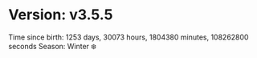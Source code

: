 # Version: v3.5.5
Time since birth: 1253 days, 30073 hours, 1804380 minutes, 108262800 seconds
Season: Winter ❄️
